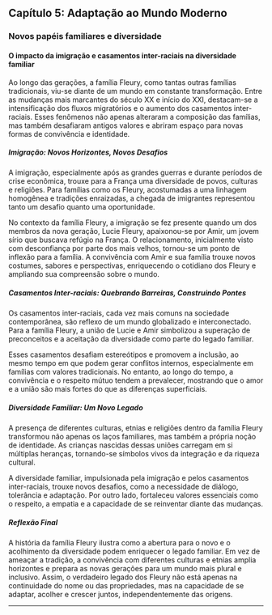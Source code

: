 
## Capítulo 5: Adaptação ao Mundo Moderno

### Novos papéis familiares e diversidade

#### O impacto da imigração e casamentos inter-raciais na diversidade familiar

Ao longo das gerações, a família Fleury, como tantas outras famílias tradicionais, viu-se diante de um mundo em constante transformação. Entre as mudanças mais marcantes do século XX e início do XXI, destacam-se a intensificação dos fluxos migratórios e o aumento dos casamentos inter-raciais. Esses fenômenos não apenas alteraram a composição das famílias, mas também desafiaram antigos valores e abriram espaço para novas formas de convivência e identidade.

##### Imigração: Novos Horizontes, Novos Desafios

A imigração, especialmente após as grandes guerras e durante períodos de crise econômica, trouxe para a França uma diversidade de povos, culturas e religiões. Para famílias como os Fleury, acostumadas a uma linhagem homogênea e tradições enraizadas, a chegada de imigrantes representou tanto um desafio quanto uma oportunidade.

No contexto da família Fleury, a imigração se fez presente quando um dos membros da nova geração, Lucie Fleury, apaixonou-se por Amir, um jovem sírio que buscava refúgio na França. O relacionamento, inicialmente visto com desconfiança por parte dos mais velhos, tornou-se um ponto de inflexão para a família. A convivência com Amir e sua família trouxe novos costumes, sabores e perspectivas, enriquecendo o cotidiano dos Fleury e ampliando sua compreensão sobre o mundo.

##### Casamentos Inter-raciais: Quebrando Barreiras, Construindo Pontes

Os casamentos inter-raciais, cada vez mais comuns na sociedade contemporânea, são reflexo de um mundo globalizado e interconectado. Para a família Fleury, a união de Lucie e Amir simbolizou a superação de preconceitos e a aceitação da diversidade como parte do legado familiar.

Esses casamentos desafiam estereótipos e promovem a inclusão, ao mesmo tempo em que podem gerar conflitos internos, especialmente em famílias com valores tradicionais. No entanto, ao longo do tempo, a convivência e o respeito mútuo tendem a prevalecer, mostrando que o amor e a união são mais fortes do que as diferenças superficiais.

##### Diversidade Familiar: Um Novo Legado

A presença de diferentes culturas, etnias e religiões dentro da família Fleury transformou não apenas os laços familiares, mas também a própria noção de identidade. As crianças nascidas dessas uniões carregam em si múltiplas heranças, tornando-se símbolos vivos da integração e da riqueza cultural.

A diversidade familiar, impulsionada pela imigração e pelos casamentos inter-raciais, trouxe novos desafios, como a necessidade de diálogo, tolerância e adaptação. Por outro lado, fortaleceu valores essenciais como o respeito, a empatia e a capacidade de se reinventar diante das mudanças.

##### Reflexão Final

A história da família Fleury ilustra como a abertura para o novo e o acolhimento da diversidade podem enriquecer o legado familiar. Em vez de ameaçar a tradição, a convivência com diferentes culturas e etnias amplia horizontes e prepara as novas gerações para um mundo mais plural e inclusivo. Assim, o verdadeiro legado dos Fleury não está apenas na continuidade do nome ou das propriedades, mas na capacidade de se adaptar, acolher e crescer juntos, independentemente das origens.

---
```